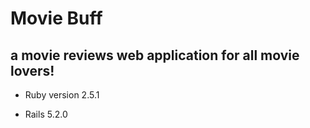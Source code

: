 # Movie Buff
## a movie reviews web application for all movie lovers!

* Ruby version 2.5.1

* Rails 5.2.0
